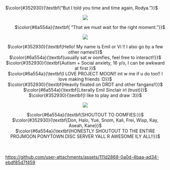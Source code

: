 <p align="left">
 $\color{#352930}{\textbf{“But I told you time and time again, Rodya.”}}$ <br/>
  </p>
  
<p align="center">
<img src="https://files.catbox.moe/nxc2z7.png" data-canonical-src="(https://files.catbox.moe/nxc2z7.png)"
</p>
  
  <p align="right">   
$\color{#6a554a}{\textbf{ “That we must wait for the right moment.”}}$
</p>
<p align="center">
<img src="https://files.catbox.moe/j93jtx.png" data-canonical-src="(https://files.catbox.moe/j93jtx.png)"
</p>
<p align="center">
 $\color{#352930}{\textbf{Hello! My name is Emil or Vi !! I also go by a few other names!}}$ <br/>
 $\color{#6a554a}{\textbf{usually sat w oomfies, feel free to interact!!}}$ <br/>
 $\color{#352930}{\textbf{Autism + Social anxiety, 16 y/o, I can be awkward at first }}$ <br/>
 $\color{#6a554a}{\textbf{I LOVE PROJECT MOON!! int w me if u do too!! I love making friends :D}}$ <br/>
 $\color{#352930}{\textbf{Heavily fixated on DRDT and other fangans!!}}$ <br/>
  $\color{#6a554a}{\textbf{Literally Emil Sinclair irl (trust)}}$ <br/>
 $\color{#352930}{\textbf{I like to play and draw :3}}$ <br/>

<p align="center">
<img src="https://files.catbox.moe/2rmcq1.png" data-canonical-src="(https://files.catbox.moe/2rmcq1.png)"
</p>

<p align="center">
 $\color{#6a554a}{\textbf{SHOUTOUT TO OOMFIES:}}$ <br/>
 $\color{#352930}{\textbf{Don, Halo, Yue, Snom, Kali, Frei, Wisp, Kay, Aseah, Kane}}$ <br/>
 $\color{#6a554a}{\textbf{HONESTLY SHOUTOUT TO THE ENTIRE PROJMOON PONYTOWN DISC SERVER YALL R AWESOME ILY ALL!!}}$ <br/>
  </p>
ㅤ 


https://github.com/user-attachments/assets/111d2868-0a0d-4baa-ad34-ebdf85d7f459


